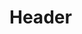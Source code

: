 <!-- TITLE: 203 - GrandMA is your Friend (Part 3) -->
<!-- SUBTITLE: This is a step through of all of our CTG fixtures -->

# Header
